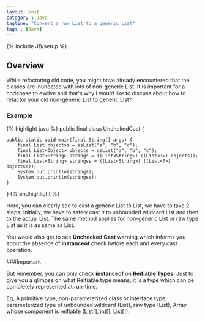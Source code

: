 ```yaml
---
layout: post
category : Java
tagline: "Convert a raw List to a generic List"
tags : [Java]
---
```

{% include JB/setup %}

## Overview

While refactoring old code, you might have already encountered that the classes are inundated with lots of non-generic List. It is important for a codebase to evolve and that's why I would like to discuss about how to refactor your old non-generic List to generic List?

### Example

{% highlight java %}
public final class UnchekedCast {

	public static void main(final String[] args) {
		final List objectss = asList("a", "b", "c");
		final List<Object> objects = asList("a", "b", "c");
		final List<String> strings = ((List<String>) ((List<?>) objects));
		final List<String> stringss = ((List<String>) ((List<?>) objectss));
		System.out.println(strings);
		System.out.println(stringss);
	}

}
{% endhighlight %}

Here, you can clearly see to cast a generic List<Object> to List<Strin>, we have to take 2 steps. Initially, we have to safely cast it to unbounded wildcard List and then to the actual List<String>. The same method applies for non-generic List or raw type List as it is as same as List<Object>.

You would also get to see **Unchecked Cast** warning which informs you about the absence of **instanceof** check before each and every cast operation.

###Important

But remember, you can only check **instanceof** on **Reifiable Types**. Just to give you a glimpse on what Reifiable type means, it is a type which can be completely represented at run-time.

Eg, A primitive type, non-parameterized class or interface type, parameterized type of unbounded wildcard (List<?>), raw type (List), Array whose component is reifiable (List<?>[], int[], List[]).
